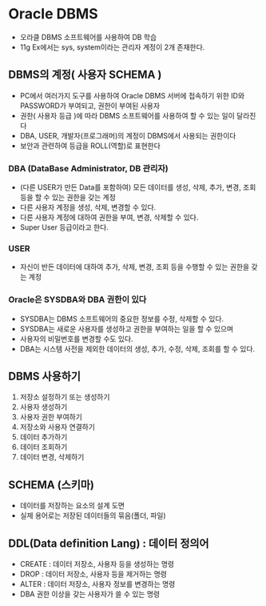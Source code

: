 # Oracle DBMS
* 오라클 DBMS 소프트웨어를 사용하여 DB 학습
* 11g Ex에서는 sys, system이라는 관리자 계정이 2개 존재한다.

## DBMS의 계정( 사용자 SCHEMA )
* PC에서 여러가지 도구를 사용하여 Oracle DBMS 서버에 접속하기 위한 ID와 PASSWORD가 부여되고, 권한이 부여된 사용자
* 권한( 사용자 등급 )에 따라 DBMS 소프트웨어를 사용하여 할 수 있는 일이 달라진다
* DBA, USER, 개발자(프로그래머)의 계정이 DBMS에서 사용되는 권한이다
* 보안과 관련하여 등급을 ROLL(역할)로 표현한다

### DBA (DataBase Administrator, DB 관리자)
* (다른 USER가 만든 Data를 포함하여) 모든 데이터를 생성, 삭제, 추가, 변경, 조회 등을 할 수 있는 권한을 갖는 계정
* 다른 사용자 계정을 생성, 삭제, 변경할 수 있다.
* 다른 사용자 계정에 대하여 권한을 부여, 변경, 삭제할 수 있다.
* Super User 등급이라고 한다.

### USER
* 자신이 반든 데이터에 대하여 추가, 삭제, 변경, 조회 등을 수행할 수 있는 권한을 갖는 계정

### Oracle은 SYSDBA와 DBA 권한이 있다
* SYSDBA는 DBMS 소프트웨어의 중요한 정보를 수정, 삭제할 수 있다.
* SYSDBA는 새로운 사용자를 생성하고 권한을 부여하는 일을 할 수 있으며
* 사용자의 비밀번호를 변경할 수도 있다.
* DBA는 시스템 사전을 제외한 데이터의 생성, 추가, 수정, 삭제, 조회를 할 수 있다.

## DBMS 사용하기
1. 저장소 설정하기 또는 생성하기
2. 사용자 생성하기
3. 사용자 권한 부여하기
4. 저장소와 사용자 연결하기
5. 데이터 추가하기
6. 데이터 조회하기
7. 데이터 변경, 삭제하기

## SCHEMA (스키마)
* 데이터를 저장하는 요소의 설계 도면
* 실제 용어로는 저장된 데이터들의 묶음(폴더, 파일)

## DDL(Data definition Lang) : 데이터 정의어
* CREATE : 데이터 저장소, 사용자 등을 생성하는 명령
* DROP : 데이터 저장소, 사용자 등을 제거하는 명령
* ALTER : 데이터 저장소, 사용자 정보를 변경하는 명령
* DBA 권한 이상을 갖는 사용자가 쓸 수 있는 명령